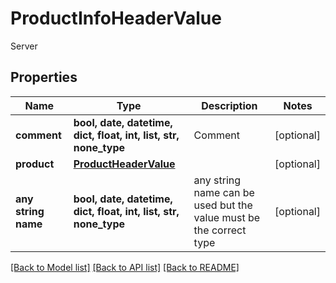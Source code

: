 # ProductInfoHeaderValue

Server

## Properties
Name | Type | Description | Notes
------------ | ------------- | ------------- | -------------
**comment** | **bool, date, datetime, dict, float, int, list, str, none_type** | Comment | [optional] 
**product** | [**ProductHeaderValue**](ProductHeaderValue.md) |  | [optional] 
**any string name** | **bool, date, datetime, dict, float, int, list, str, none_type** | any string name can be used but the value must be the correct type | [optional]

[[Back to Model list]](../README.md#documentation-for-models) [[Back to API list]](../README.md#documentation-for-api-endpoints) [[Back to README]](../README.md)


